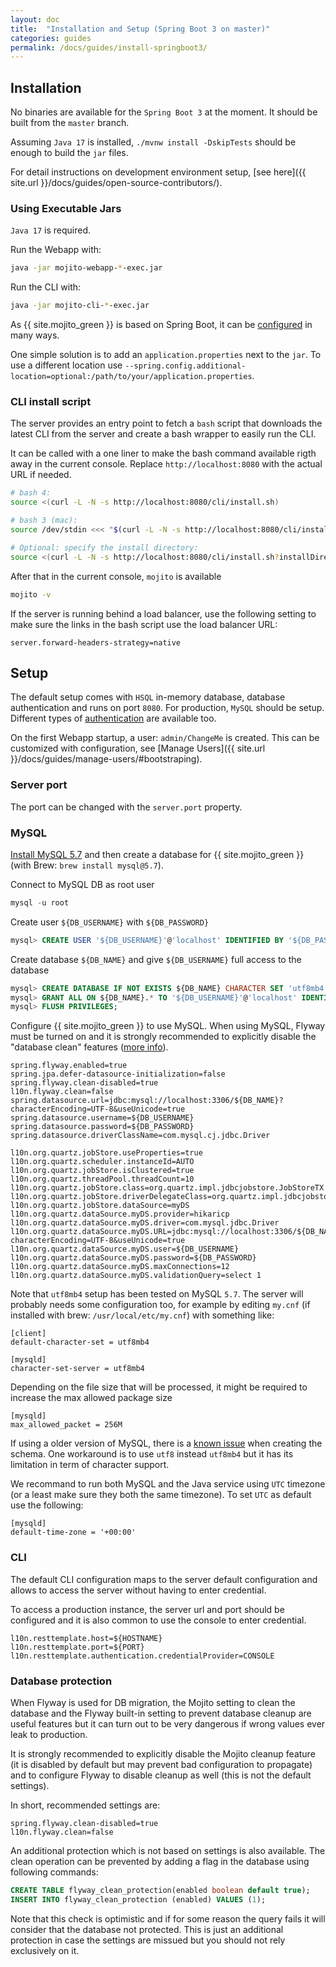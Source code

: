 ```yaml
---
layout: doc
title:  "Installation and Setup (Spring Boot 3 on master)"
categories: guides
permalink: /docs/guides/install-springboot3/
---
```


## Installation

No binaries are available for the `Spring Boot 3` at the moment. It should be built from the `master` branch.

Assuming `Java 17` is installed, `./mvnw install -DskipTests` should be enough to build the `jar` files.

For detail instructions on development environment setup, [see here]({{ site.url }}/docs/guides/open-source-contributors/). 

### Using Executable Jars

`Java 17` is required.

Run the Webapp with:

```bash
java -jar mojito-webapp-*-exec.jar
```
Run the CLI with:

```bash
java -jar mojito-cli-*-exec.jar
```

As {{ site.mojito_green }} is based on Spring Boot, it can be [configured](http://docs.spring.io/spring-boot/docs/current/reference/htmlsingle/#boot-features-external-config) in many ways.

One simple solution is to add an `application.properties` next to the `jar`. To use a different location use `--spring.config.additional-location=optional:/path/to/your/application.properties`.

### CLI install script

The server provides an entry point to fetch a `bash` script that downloads the latest CLI from the server and create a bash 
wrapper to easily run the CLI.

It can be called with a one liner to make the bash command available rigth away in the current console. Replace 
`http://localhost:8080` with the actual URL if needed. 

```bash
# bash 4:
source <(curl -L -N -s http://localhost:8080/cli/install.sh)

# bash 3 (mac):
source /dev/stdin <<< "$(curl -L -N -s http://localhost:8080/cli/install.sh)"

# Optional: specify the install directory: 
source <(curl -L -N -s http://localhost:8080/cli/install.sh?installDirectory=mydirectory)
```

After that in the current console, `mojito` is available
```bash
mojito -v
```

If the server is running behind a load balancer, use the following setting to make sure the links in the bash script
use the load balancer URL:

```properties
server.forward-headers-strategy=native
```

## Setup

The default setup comes with `HSQL` in-memory database, database authentication and runs on port `8080`.
For production, `MySQL` should be setup. Different types of [authentication](/docs/guides/authentication-springboot2/) are 
available too.

On the first Webapp startup, a user: `admin/ChangeMe` is created. This can be customized with configuration, 
see [Manage Users]({{ site.url }}/docs/guides/manage-users/#bootstraping).

### Server port

The port can be changed with the `server.port` property.

### MySQL

[Install MySQL 5.7](http://dev.mysql.com/doc/refman/5.7/en/installing.html) and then create a database for {{ site.mojito_green }} 
(with Brew: `brew install mysql@5.7`). 

Connect to MySQL DB as root user

```sql
mysql -u root
```

Create user `${DB_USERNAME}` with `${DB_PASSWORD}`

```sql
mysql> CREATE USER '${DB_USERNAME}'@'localhost' IDENTIFIED BY '${DB_PASSWORD}';
```

Create database `${DB_NAME}` and give `${DB_USERNAME}` full access to the database

```sql
mysql> CREATE DATABASE IF NOT EXISTS ${DB_NAME} CHARACTER SET 'utf8mb4' COLLATE 'utf8mb4_bin';
mysql> GRANT ALL ON ${DB_NAME}.* TO '${DB_USERNAME}'@'localhost' IDENTIFIED BY '${DB_PASSWORD}';
mysql> FLUSH PRIVILEGES;
```

Configure {{ site.mojito_green }} to use MySQL. When using MySQL, Flyway must be turned on and it is strongly 
recommended to explicitly disable the "database clean" features ([more info](#database-protection)). 

```properties
spring.flyway.enabled=true
spring.jpa.defer-datasource-initialization=false
spring.flyway.clean-disabled=true 
l10n.flyway.clean=false
spring.datasource.url=jdbc:mysql://localhost:3306/${DB_NAME}?characterEncoding=UTF-8&useUnicode=true
spring.datasource.username=${DB_USERNAME}
spring.datasource.password=${DB_PASSWORD}
spring.datasource.driverClassName=com.mysql.cj.jdbc.Driver

l10n.org.quartz.jobStore.useProperties=true
l10n.org.quartz.scheduler.instanceId=AUTO
l10n.org.quartz.jobStore.isClustered=true
l10n.org.quartz.threadPool.threadCount=10
l10n.org.quartz.jobStore.class=org.quartz.impl.jdbcjobstore.JobStoreTX
l10n.org.quartz.jobStore.driverDelegateClass=org.quartz.impl.jdbcjobstore.StdJDBCDelegate
l10n.org.quartz.jobStore.dataSource=myDS
l10n.org.quartz.dataSource.myDS.provider=hikaricp
l10n.org.quartz.dataSource.myDS.driver=com.mysql.jdbc.Driver
l10n.org.quartz.dataSource.myDS.URL=jdbc:mysql://localhost:3306/${DB_NAME}?characterEncoding=UTF-8&useUnicode=true
l10n.org.quartz.dataSource.myDS.user=${DB_USERNAME}
l10n.org.quartz.dataSource.myDS.password=${DB_PASSWORD}
l10n.org.quartz.dataSource.myDS.maxConnections=12
l10n.org.quartz.dataSource.myDS.validationQuery=select 1
```

Note that `utf8mb4` setup has been tested on MySQL `5.7`. The server will probably needs some configuration too, for
example by editing `my.cnf` (if installed with brew: `/usr/local/etc/my.cnf`) with something like:

```properties
[client]
default-character-set = utf8mb4

[mysqld]
character-set-server = utf8mb4
```

Depending on the file size that will be processed, it might be required to increase the max allowed package size
    
```properties
[mysqld]
max_allowed_packet = 256M
```
    
If using a older version of MySQL, there is a [known issue]({{site.github_url}}/issues/120) when creating the schema. One workaround is to use `utf8`
instead `utf8mb4` but it has its limitation in term of character support.

We recommand to run both MySQL and the Java service using `UTC` timezone (or a least make sure they both the same timezone). To set
`UTC` as default use the following:

```properties
[mysqld]
default-time-zone = '+00:00'
```

### CLI

The default CLI configuration maps to the server default configuration and allows to access the server without
having to enter credential.

To access a production instance, the server url and port should be configured and it is also common to use the console to enter credential.

```properties
l10n.resttemplate.host=${HOSTNAME}
l10n.resttemplate.port=${PORT}
l10n.resttemplate.authentication.credentialProvider=CONSOLE
```

### Database protection

When Flyway is used for DB migration, the Mojito setting to clean the database and the Flyway built-in setting to prevent
 database cleanup are useful features but it can turn out to be very dangerous if wrong values ever leak to production.

It is strongly recommended to explicitly disable the Mojito cleanup feature (it is disabled by default but may prevent bad 
configuration to propagate) and to configure Flyway to disable cleanup as well (this is not the default settings).

In short, recommended settings are:

```properties
spring.flyway.clean-disabled=true 
l10n.flyway.clean=false
```
An additional protection which is not based on settings is also available. The clean operation can be prevented by
adding a flag in the database using following commands:

```sql
CREATE TABLE flyway_clean_protection(enabled boolean default true);
INSERT INTO flyway_clean_protection (enabled) VALUES (1);
```

Note that this check is optimistic and if for some reason the query fails it will consider that the database not 
 protected. This is just an additional protection in case the settings are missued but you should not rely exclusively
 on it.  

